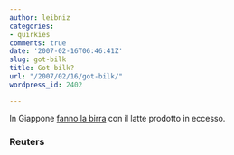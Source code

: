 ```yaml
---
author: leibniz
categories:
- quirkies
comments: true
date: '2007-02-16T06:46:41Z'
slug: got-bilk
title: Got bilk?
url: "/2007/02/16/got-bilk/"
wordpress_id: 2402

---
```

In Giappone [fanno la birra](http://news.yahoo.com/s/nm/20070213/od_nm/milk_beer_dc) con il latte prodotto in eccesso.


### Reuters
